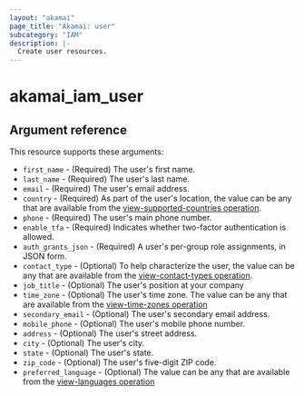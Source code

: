 ```yaml
---
layout: "akamai"
page_title: "Akamai: user"
subcategory: "IAM"
description: |-
  Create user resources.
---
```


# akamai_iam_user

## Argument reference

This resource supports these arguments:

* `first_name` - (Required) The user's first name.
* `last_name` - (Required) The user's last name.
* `email` - (Required) The user's email address.
* `country` - (Required) As part of the user's location, the value can be any that are available from the [view-supported-countries operation](../data-sources/iam_countries.md).
* `phone` - (Required) The user's main phone number.
* `enable_tfa` - (Required) Indicates whether two-factor authentication is allowed.
* `auth_grants_json` - (Required) A user's per-group role assignments, in JSON form.
* `contact_type` - (Optional) To help characterize the user, the value can be any that are available from the [view-contact-types operation](../data-sources/iam_contact_types.md).
* `job_title` - (Optional) The user's position at your company
* `time_zone` - (Optional) The user's time zone. The value can be any that are available from the [view-time-zones operation](../data-sources/iam_timezones.md)
* `secondary_email` - (Optional) The user's secondary email address.
* `mobile_phone` - (Optional) The user's mobile phone number.
* `address` - (Optional) The user's street address.
* `city` - (Optional) The user's city.
* `state` - (Optional) The user's state.
* `zip_code` - (Optional) The user's five-digit ZIP code.
* `preferred_language` - (Optional) The value can be any that are available from the [view-languages operation](../data-sources/iam_supported_langs.md)

